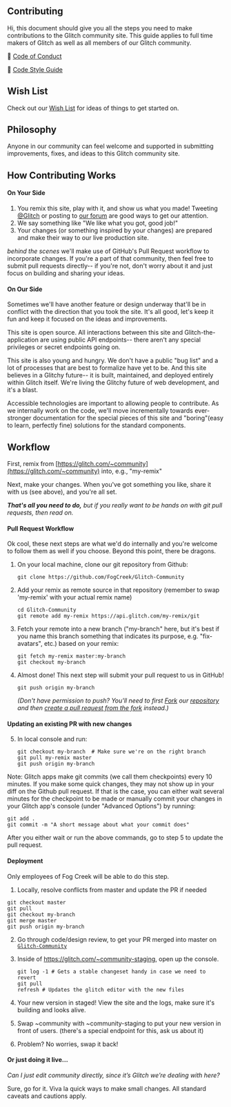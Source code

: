 Contributing
------------

Hi, this document should give you all the steps you need to make contributions to the Glitch community site. This guide applies to full time makers of Glitch as well as all members of our Glitch community.

👀 [Code of Conduct](https://glitch.com/edit/#!/community?path=CODE_OF_CONDUCT.md)

👀 [Code Style Guide](https://glitch.com/edit/#!/community?path=STYLE.md)

Wish List
--------
Check out our [Wish List](https://glitch.com/edit/#!/community?path=WISH_LIST.md) for ideas of things to get started on.

Philosophy
----------
Anyone in our community can feel welcome and supported in submitting improvements, fixes, and ideas to this Glitch community site.


How Contributing Works
---------------------

#### On Your Side

1. You remix this site, play with it, and show us what you made!  Tweeting [@Glitch](https://twitter.com/glitch) or posting to [our forum](https://support.glitch.com/) are good ways to get our attention.
2. We say something like "We like what you got, good job!"
3. Your changes (or something inspired by your changes) are prepared and make their way to our live production site.

_behind the scenes_ we'll make use of GitHub's Pull Request workflow to incorporate changes.  If you're a part of that community, then feel free to submit pull requests directly-- if you're not,  don't worry about it and just focus on building and sharing your ideas.

#### On Our Side

Sometimes we'll have another feature or design underway that'll be in conflict with the direction that you took the site.  It's all good, let's keep it fun and keep it focused on the ideas and improvements.

This site is open source. All interactions between this site and Glitch-the-application are using public API endpoints-- there aren't any special privileges or secret endpoints going on.

This site is also young and hungry.  We don't have a public "bug list" and a lot of processes that are best to formalize have yet to be. And this site believes in a Glitchy future-- it is built, maintained, and deployed entirely within Glitch itself.  We're living the Glitchy future of web development, and it's a blast.

Accessible technologies are important to allowing people to contribute.  As we internally work on the code, we'll move incrementally towards ever-stronger documentation for the special pieces of this site and "boring"(easy to learn, perfectly fine) solutions for the standard components.


Workflow
--------

First, remix from [https://glitch.com/~community](https://glitch.com/~community) into, e.g., "my-remix"

Next, make your changes.  When you've got something you like, share it with us (see above), and you're all set.

***That's all you need to do,*** _but if you really want to be hands on with git pull requests, then read on._

#### Pull Request Workflow

Ok cool, these next steps are what we'd do internally and you're welcome to follow them as well if you choose.  Beyond this point, there be dragons.

1. On your local machine, clone our git repository from Github: 

    ```
    git clone https://github.com/FogCreek/Glitch-Community
    ```

2. Add your remix as remote source in that repository (remember to swap 'my-remix' with your actual remix name)
    ```
    cd Glitch-Community
    git remote add my-remix https://api.glitch.com/my-remix/git
    ```
 
3. Fetch your remote into a new branch ("my-branch" here, but it's best if you name this branch something that indicates its purpose, e.g. "fix-avatars", etc.) based on your remix:
    ```
    git fetch my-remix master:my-branch
    git checkout my-branch
    ```

4. Almost done!  This next step will submit your pull request to us in GitHub!
    ```
    git push origin my-branch
    ```
    _(Don't have permission to push? You'll need to first [Fork](https://blog.scottlowe.org/2015/01/27/using-fork-branch-git-workflow/) our [repository](https://github.com/FogCreek/Glitch-Community) and then [create a pull request from the fork](https://help.github.com/articles/creating-a-pull-request-from-a-fork/) instead.)_

#### Updating an existing PR with new changes

5. In local console and run:
   ```
   git checkout my-branch  # Make sure we're on the right branch
   git pull my-remix master
   git push origin my-branch
   ```   
   
Note: Glitch apps make git commits (we call them checkpoints) every 10 minutes. If you make some quick changes, they may not show up in your diff on the Github pull request. If that is the case, you can either wait several minutes for the checkpoint to be made or manually commit your changes in your Glitch app's console (under "Advanced Options") by running:
  ```
  git add .
  git commit -m "A short message about what your commit does"
  ```
After you either wait or run the above commands, go to step 5 to update the pull request.

#### Deployment

Only employees of Fog Creek will be able to do this step. 


1. Locally, resolve conflicts from master and update the PR if needed

```
git checkout master
git pull
git checkout my-branch
git merge master
git push origin my-branch
```
2. Go through code/design review, to get your PR merged into master on [`Glitch-Community`](https://github.com/FogCreek/Glitch-Community)

3. Inside of https://glitch.com/~community-staging, open up the console.
    ```
    git log -1 # Gets a stable changeset handy in case we need to revert
    git pull
    refresh # Updates the glitch editor with the new files
    ```
  
4. Your new version in staged!  View the site and the logs, make sure it's building and looks alive.

5. Swap ~community with ~community-staging to put your new version in front of users. (there's a special endpoint for this, ask us about it)

6. Problem? No worries, swap it back!

#### Or just doing it live…

 *Can I just edit community directly, since it’s Glitch we’re dealing with here?*
  
Sure, go for it. Viva la quick ways to make small changes. All standard caveats and cautions apply.
